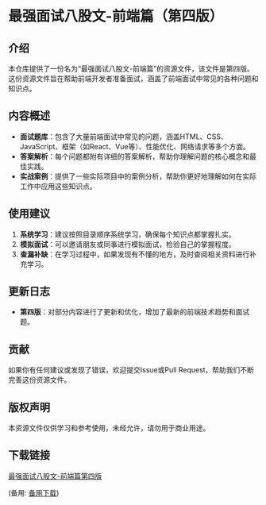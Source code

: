 # 最强面试八股文-前端篇（第四版）

## 介绍

本仓库提供了一份名为“最强面试八股文-前端篇”的资源文件，该文件是第四版。这份资源文件旨在帮助前端开发者准备面试，涵盖了前端面试中常见的各种问题和知识点。

## 内容概述

- **面试题库**：包含了大量前端面试中常见的问题，涵盖HTML、CSS、JavaScript、框架（如React、Vue等）、性能优化、网络请求等多个方面。
- **答案解析**：每个问题都附有详细的答案解析，帮助你理解问题的核心概念和最佳实践。
- **实战案例**：提供了一些实际项目中的案例分析，帮助你更好地理解如何在实际工作中应用这些知识点。

## 使用建议

1. **系统学习**：建议按照目录顺序系统学习，确保每个知识点都掌握扎实。
2. **模拟面试**：可以邀请朋友或同事进行模拟面试，检验自己的掌握程度。
3. **查漏补缺**：在学习过程中，如果发现有不懂的地方，及时查阅相关资料进行补充学习。

## 更新日志

- **第四版**：对部分内容进行了更新和优化，增加了最新的前端技术趋势和面试题。

## 贡献

如果你有任何建议或发现了错误，欢迎提交Issue或Pull Request，帮助我们不断完善这份资源文件。

## 版权声明

本资源文件仅供学习和参考使用，未经允许，请勿用于商业用途。

## 下载链接
[最强面试八股文-前端篇第四版](https://pan.quark.cn/s/a4f53c884368) 

(备用: [备用下载](https://pan.baidu.com/s/1h4GoCAZfeOWDHRJ98SzDWA?pwd=j6l5))
